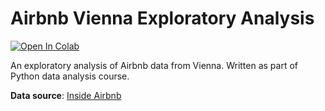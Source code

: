 # Airbnb Vienna Exploratory Analysis

[![Open In Colab](https://colab.research.google.com/assets/colab-badge.svg)](https://colab.research.google.com/github/Beacon6/airbnb-vienna/blob/master/vienna.ipynb)

An exploratory analysis of Airbnb data from Vienna.
Written as part of Python data analysis course.

**Data source**: [Inside Airbnb](http://insideairbnb.com/)
